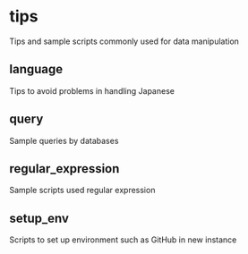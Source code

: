 # tips
Tips and sample scripts commonly used for data manipulation

## language
Tips to avoid problems in handling Japanese

## query
Sample queries by databases

## regular_expression
Sample scripts used regular expression

## setup_env
Scripts to set up environment such as GitHub in new instance
